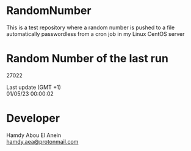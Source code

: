 # RandomNumber    
This is a test repository where a random number is pushed to a file automatically passwordless from a cron job in my Linux CentOS server    
# Random Number of the last run   
27022
      
Last update (GMT +1)    
01/05/23 00:00:02
# Developer    
Hamdy Abou El Anein   
hamdy.aea@protonmail.com
